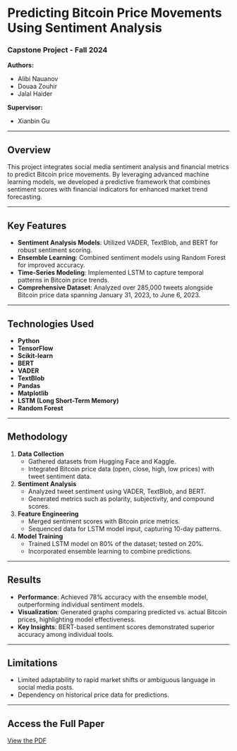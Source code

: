 # Predicting Bitcoin Price Movements Using Sentiment Analysis

### **Capstone Project - Fall 2024**

**Authors:**
- Alibi Nauanov
- Douaa Zouhir
- Jalal Haider

**Supervisor:**
- Xianbin Gu

---

## Overview

This project integrates social media sentiment analysis and financial metrics to predict Bitcoin price movements. By leveraging advanced machine learning models, we developed a predictive framework that combines sentiment scores with financial indicators for enhanced market trend forecasting.

---

## Key Features
- **Sentiment Analysis Models**: Utilized VADER, TextBlob, and BERT for robust sentiment scoring.
- **Ensemble Learning**: Combined sentiment models using Random Forest for improved accuracy.
- **Time-Series Modeling**: Implemented LSTM to capture temporal patterns in Bitcoin price trends.
- **Comprehensive Dataset**: Analyzed over 285,000 tweets alongside Bitcoin price data spanning January 31, 2023, to June 6, 2023.

---

## Technologies Used
- **Python**
- **TensorFlow**
- **Scikit-learn**
- **BERT**
- **VADER**
- **TextBlob**
- **Pandas**
- **Matplotlib**
- **LSTM (Long Short-Term Memory)**
- **Random Forest**

---

## Methodology
1. **Data Collection**  
   - Gathered datasets from Hugging Face and Kaggle.
   - Integrated Bitcoin price data (open, close, high, low prices) with tweet sentiment data.
2. **Sentiment Analysis**  
   - Analyzed tweet sentiment using VADER, TextBlob, and BERT.
   - Generated metrics such as polarity, subjectivity, and compound scores.
3. **Feature Engineering**  
   - Merged sentiment scores with Bitcoin price metrics.
   - Sequenced data for LSTM model input, capturing 10-day patterns.
4. **Model Training**  
   - Trained LSTM model on 80% of the dataset; tested on 20%.
   - Incorporated ensemble learning to combine predictions.

---

## Results
- **Performance**: Achieved 78% accuracy with the ensemble model, outperforming individual sentiment models.
- **Visualization**: Generated graphs comparing predicted vs. actual Bitcoin prices, highlighting model effectiveness.
- **Key Insights**: BERT-based sentiment scores demonstrated superior accuracy among individual tools.

---

## Limitations
- Limited adaptability to rapid market shifts or ambiguous language in social media posts.
- Dependency on historical price data for predictions.

---


## Access the Full Paper
[View the PDF](https://github.com/alibinauanov/Bitcoin-Price-Prediction-Using-Sentiment-Analysis-and-Ensemble-Methods/blob/main/Capstone%20Report%20Fall%202024%20CSDSE.pdf)
